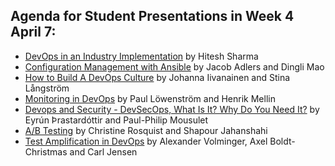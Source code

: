 ## Agenda for Student Presentations in Week 4 April 7:
* [DevOps in an Industry Implementation](/attic/2020/contributions-2020/presentation/week4/hiteshs) by Hitesh Sharma
* [Configuration Management with Ansible](/attic/2020/contributions-2020/presentation/week4/jadlers-dingli) by Jacob Adlers and Dingli Mao
* [How to Build A DevOps Culture](/attic/2020/contributions-2020/presentation/week4/jii-stinalan) by Johanna Iivanainen and Stina Långström
* [Monitoring in DevOps](/attic/2020/contributions-2020/presentation/week4/paulher-hmellin) by Paul Löwenström and Henrik Mellin
* [Devops and Security - DevSecOps, What Is It? Why Do You Need It?](/attic/2020/contributions-2020/presentation/week4/ppmo-eyrun) by Eyrún Þrastardóttir and Paul-Philip Mousulet
* [A/B Testing](/attic/2020/contributions-2020/presentation/week4/rosquis-shapour) by Christine Rosquist and Shapour Jahanshahi
* [Test Amplification in DevOps](/attic/2020/contributions-2020/presentation/week4/xmas92-Callet91-Volminger) by Alexander Volminger, Axel Boldt-Christmas and Carl Jensen